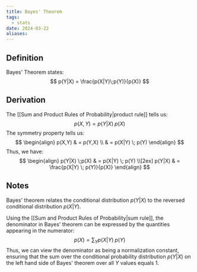 ```yaml
---
title: Bayes' Theorem
tags:
  - stats
date: 2024-03-22
aliases:
---
```

## Definition
Bayes' Theorem states:
$$
p(Y|X) = \frac{p(X|Y)\;p(Y)}{p(X)}
$$
## Derivation
The [[Sum and Product Rules of Probability|product rule]] tells us:
$$
p(X,Y)=p(Y|X) \;p(X)
$$
The symmetry property tells us:
$$
\begin{align}
p(X,Y)  & = p(Y,X) \\
	 & = p(X|Y) \; p(Y)
\end{align}
$$
Thus, we have:
$$
\begin{align}
p(Y|X) \;p(X)  & = p(X|Y) \; p(Y) \\[2ex]
p(Y|X)	 & = \frac{p(X|Y) \; p(Y)}{p(X)}
\end{align}
$$
## Notes
Bayes' theorem relates the conditional distribution $p(Y|X)$ to the reversed conditional distribution $p(X|Y)$.

Using the [[Sum and Product Rules of Probability|sum rule]], the denominator in Bayes' theorem can be expressed by the quantities appearing in the numerator:
$$
p(X)=\sum_{Y}p(X|Y) \; p(Y)
$$
Thus, we can view the denominator as being a normalization constant, ensuring that the sum over the conditional probability distribution $p(Y|X)$ on the left hand side of Bayes' theorem over all $Y$ values equals $1$.